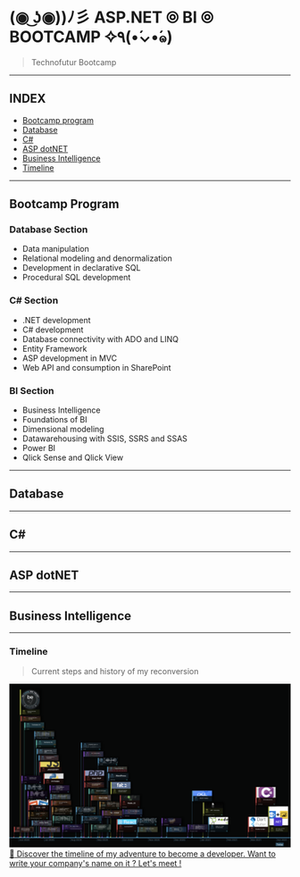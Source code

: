 #  (◉ ͜ʖ◉))ﾉ彡 ASP.NET ⦾ BI ⦾ BOOTCAMP ✧٩(•́⌄•́๑)
> Technofutur Bootcamp 



---

##  INDEX

-   [Bootcamp program](#bootcamp-program)
-   [Database](#Database)
-   [C#](#c\#)
-   [ASP dotNET](#asp-dotnet)
-   [Business Intelligence](#business-intelligence)
-   [Timeline](#timeline)


---

##  Bootcamp Program

### Database Section

-   Data manipulation
-   Relational modeling and denormalization 
-   Development in declarative SQL
-   Procedural SQL development

### C# Section

-   .NET development
-   C# development
-   Database connectivity with ADO and LINQ
-   Entity Framework
-   ASP development in MVC
-   Web API and consumption in SharePoint

### BI Section 

-   Business Intelligence
-   Foundations of BI
-   Dimensional modeling
-   Datawarehousing with SSIS, SSRS and SSAS
-   Power BI
-   Qlick Sense and Qlick View

---

##  Database



---

##  C#



---

##  ASP dotNET



---

##  Business Intelligence




---

### Timeline
> Current steps and history of my reconversion

![Timeline](images/Timeline-21-04-05.png "Reconversion Timeline")
[:calendar: Discover the timeline of my adventure to become a developer. Want to write your company's name on it ? Let's meet !](https://timelines.gitkraken.com/timeline/2e12cc334eb0406b84bf7a6339e666c4?range=2020-05-26_2021-08-02)
